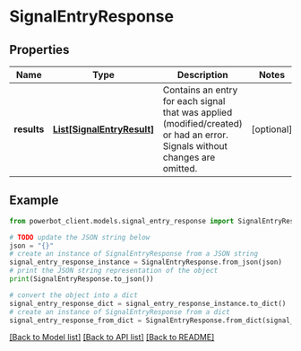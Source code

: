 # SignalEntryResponse


## Properties

Name | Type | Description | Notes
------------ | ------------- | ------------- | -------------
**results** | [**List[SignalEntryResult]**](SignalEntryResult.md) | Contains an entry for each signal that was applied (modified/created) or had an error. Signals without changes are omitted. | [optional] 

## Example

```python
from powerbot_client.models.signal_entry_response import SignalEntryResponse

# TODO update the JSON string below
json = "{}"
# create an instance of SignalEntryResponse from a JSON string
signal_entry_response_instance = SignalEntryResponse.from_json(json)
# print the JSON string representation of the object
print(SignalEntryResponse.to_json())

# convert the object into a dict
signal_entry_response_dict = signal_entry_response_instance.to_dict()
# create an instance of SignalEntryResponse from a dict
signal_entry_response_from_dict = SignalEntryResponse.from_dict(signal_entry_response_dict)
```
[[Back to Model list]](../README.md#documentation-for-models) [[Back to API list]](../README.md#documentation-for-api-endpoints) [[Back to README]](../README.md)


